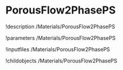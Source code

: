 <!-- MOOSE Documentation Stub: Remove this when content is added. -->

# PorousFlow2PhasePS
!description /Materials/PorousFlow2PhasePS

!parameters /Materials/PorousFlow2PhasePS

!inputfiles /Materials/PorousFlow2PhasePS

!childobjects /Materials/PorousFlow2PhasePS
